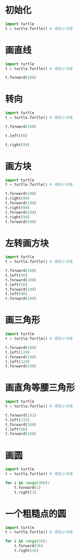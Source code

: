 # 初始化
```python
import turtle
t = turtle.Turtle() # 得到小乌龟
```

# 画直线
```python
import turtle
t = turtle.Turtle() # 得到小乌龟

t.forward(100)
```

# 转向

```python
import turtle
t = turtle.Turtle() # 得到小乌龟

t.forward(100)

t.left(90)

t.right(90)
```

# 画方块
```python
import turtle
t = turtle.Turtle() # 得到小乌龟

t.forward(100)
t.right(90)
t.forward(100)
t.right(90)
t.forward(100)
t.right(90)
t.forward(100)
```

# 左转画方块
```python
import turtle
t = turtle.Turtle() # 得到小乌龟

t.forward(100)
t.left(90)
t.forward(100)
t.left(90)
t.forward(100)
t.left(90)
t.forward(100)
```

# 画三角形
```python
import turtle
t = turtle.Turtle() # 得到小乌龟

t.forward(100)
t.left(120)
t.forward(100)
t.left(120)
t.forward(100)
```

# 画直角等腰三角形
```python
import turtle
t = turtle.Turtle() # 得到小乌龟

t.forward(141)
t.left(135)
t.forward(100)
t.left(90)
t.forward(100)
```

# 画圆
```python
import turtle
t = turtle.Turtle() # 得到小乌龟

for i in range(360):
    t.forward(1)
    t.right(1)
```

# 一个粗糙点的圆
```python
import turtle
t = turtle.Turtle() # 得到小乌龟

for i in range(10):
    t.forward(36)
    t.right(36)
```

